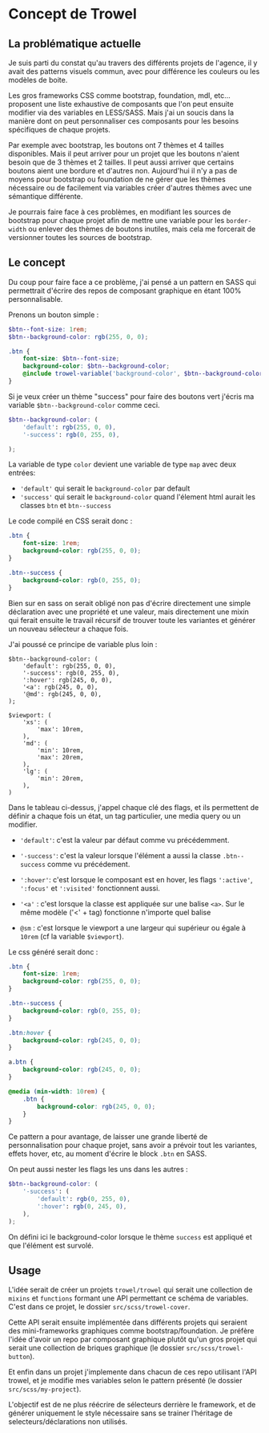 # Concept de Trowel

## La problématique actuelle

Je suis parti du constat qu'au travers des différents projets de l'agence, il y avait des patterns visuels commun, avec pour différence les couleurs ou les modèles de boite.

Les gros frameworks CSS comme bootstrap, foundation, mdl, etc... proposent une liste exhaustive de composants que l'on peut ensuite modifier via des variables en LESS/SASS. Mais j'ai un soucis dans la manière dont on peut personnaliser ces composants pour les besoins spécifiques de chaque projets.

Par exemple avec bootstrap, les boutons ont 7 thèmes et 4 tailles disponibles. Mais il peut arriver pour un projet que les boutons n'aient besoin que de 3 thèmes et 2 tailles. Il peut aussi arriver que certains boutons aient une bordure et d'autres non. Aujourd'hui il n'y a pas de moyens pour bootstrap ou foundation de ne gérer que les thèmes nécessaire ou de facilement via variables créer d'autres thèmes avec une sémantique différente.

Je pourrais faire face à ces problèmes, en modifiant les sources de bootstrap pour chaque projet afin de mettre une variable pour les `border-width` ou enlever des thèmes de boutons inutiles, mais cela me forcerait de versionner toutes les sources de bootstrap.


## Le concept

Du coup pour faire face a ce problème, j'ai pensé a un pattern en SASS qui permettrait d'écrire des repos de composant graphique en étant 100% personnalisable.

Prenons un bouton simple :

``` scss
$btn--font-size: 1rem;
$btn--background-color: rgb(255, 0, 0);

.btn {
    font-size: $btn--font-size;
    background-color: $btn--background-color;
    @include trowel-variable('background-color', $btn--background-color);
}
```

Si je veux créer un thème "success" pour faire des boutons vert j'écris ma variable `$btn--background-color` comme ceci.

``` scss
$btn--background-color: (
    'default': rgb(255, 0, 0),
    '-success': rgb(0, 255, 0),

);
```

La variable de type `color` devient une variable de type `map` avec deux entrées:
* `'default'` qui serait le `background-color` par default
* `'success'` qui serait le `background-color` quand l'élement html aurait les classes `btn` et `btn--success`

Le code compilé en CSS serait donc :

``` css
.btn {
    font-size: 1rem;
    background-color: rgb(255, 0, 0);
}

.btn--success {
    background-color: rgb(0, 255, 0);
}
```

Bien sur en sass on serait obligé non pas d'écrire directement une simple déclaration avec une propriété et une valeur, mais directement une mixin qui ferait ensuite le travail récursif de trouver toute les variantes et générer un nouveau sélecteur a chaque fois.


J'ai poussé ce principe de variable plus loin :

```
$btn--background-color: (
    'default': rgb(255, 0, 0),
    '-success': rgb(0, 255, 0),
    ':hover': rgb(245, 0, 0),
    '<a': rgb(245, 0, 0),
    '@md': rgb(245, 0, 0),
);

$viewport: (
    'xs': (
        'max': 10rem,
    ),
    'md': (
        'min': 10rem,
        'max': 20rem,
    ),
    'lg': (
        'min': 20rem,
    ),
)
```

Dans le tableau ci-dessus, j'appel chaque clé des flags, et ils permettent de définir a chaque fois un état, un tag particulier, une media query ou un modifier.

* `'default'`: c'est la valeur par défaut comme vu précédemment.

* `'-success'`: c'est la valeur lorsque l'élément a aussi la classe `.btn--success` comme vu précédement.

* `':hover'`: c'est lorsque le composant est en hover, les flags `':active'`, `':focus'` et `':visited'` fonctionnent aussi.

* `'<a'` : c'est lorsque la classe est appliquée sur une balise `<a>`. Sur le même modèle ('<' + tag) fonctionne n'importe quel balise

* `@sm` : c'est lorsque le viewport a une largeur qui supérieur ou égale à `10rem` (cf la variable `$viewport`).

Le css généré serait donc :

``` css
.btn {
	font-size: 1rem;
	background-color: rgb(255, 0, 0);
}

.btn--success {
	background-color: rgb(0, 255, 0);
}

.btn:hover {
	background-color: rgb(245, 0, 0);
}

a.btn {
	background-color: rgb(245, 0, 0);
}

@media (min-width: 10rem) {
	.btn {
		background-color: rgb(245, 0, 0);
	}
}
```

Ce pattern a pour avantage, de laisser une grande liberté de personnalisation pour chaque projet, sans avoir a prévoir tout les variantes, effets hover, etc, au moment d'écrire le block `.btn` en SASS.

On peut aussi nester les flags les uns dans les autres :

``` scss
$btn--background-color: (
    '-success': (
    	'default': rgb(0, 255, 0),
        ':hover': rgb(0, 245, 0),
    ),
);
```

On défini ici le background-color lorsque le thème `success` est appliqué et que l'élément est survolé.


## Usage

L'idée serait de créer un projets `trowel/trowel` qui serait une collection de `mixins` et `functions` formant une API permettant ce schéma de variables. C'est dans ce projet, le dossier `src/scss/trowel-cover`.

Cette API serait ensuite implémentée dans différents projets qui seraient des mini-frameworks graphiques comme bootstrap/foundation. Je préfère l'idée d'avoir un repo par composant graphique plutôt qu'un gros projet qui serait une collection de briques graphique (le dossier `src/scss/trowel-button`).

Et enfin dans un projet j'implemente dans chacun de ces repo utilisant l'API trowel, et je modifie mes variables selon le pattern présenté  (le dossier `src/scss/my-project`).

L'objectif est de ne plus réécrire de sélecteurs derrière le framework, et de générer uniquement le style nécessaire sans se trainer l’héritage de selecteurs/déclarations non utilisés.

